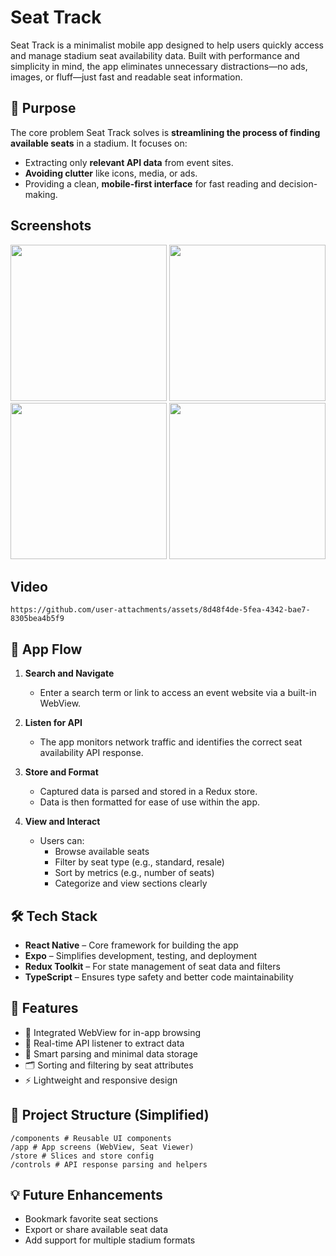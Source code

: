 # Seat Track

Seat Track is a minimalist mobile app designed to help users quickly access and manage stadium seat availability data. Built with performance and simplicity in mind, the app eliminates unnecessary distractions—no ads, images, or fluff—just fast and readable seat information.

## 🚀 Purpose

The core problem Seat Track solves is **streamlining the process of finding available seats** in a stadium. It focuses on:
- Extracting only **relevant API data** from event sites.
- **Avoiding clutter** like icons, media, or ads.
- Providing a clean, **mobile-first interface** for fast reading and decision-making.

## Screenshots

<img src="https://github.com/user-attachments/assets/83c19053-55f3-4fb0-b647-613fca6fbb67" width=250/>
<img src="https://github.com/user-attachments/assets/d3b241e4-be48-45d5-a5f0-37805da61432" width=250/>
<img src="https://github.com/user-attachments/assets/aed952f7-c05f-4148-9cf4-5c65c873887e" width=250/>
<img src="https://github.com/user-attachments/assets/378122c1-ce3f-4f93-bd32-8f46cc8d00f4" width=250/>

## Video
```
https://github.com/user-attachments/assets/8d48f4de-5fea-4342-bae7-8305bea4b5f9
```


## 🧭 App Flow

1. **Search and Navigate**
   - Enter a search term or link to access an event website via a built-in WebView.
   
2. **Listen for API**
   - The app monitors network traffic and identifies the correct seat availability API response.
   
3. **Store and Format**
   - Captured data is parsed and stored in a Redux store.
   - Data is then formatted for ease of use within the app.

4. **View and Interact**
   - Users can:
     - Browse available seats
     - Filter by seat type (e.g., standard, resale)
     - Sort by metrics (e.g., number of seats)
     - Categorize and view sections clearly

## 🛠️ Tech Stack

- **React Native** – Core framework for building the app
- **Expo** – Simplifies development, testing, and deployment
- **Redux Toolkit** – For state management of seat data and filters
- **TypeScript** – Ensures type safety and better code maintainability

## 📱 Features

- 🔎 Integrated WebView for in-app browsing
- 📡 Real-time API listener to extract data
- 🧠 Smart parsing and minimal data storage
- 🗂️ Sorting and filtering by seat attributes
- ⚡ Lightweight and responsive design

## 📁 Project Structure (Simplified)

```
/components # Reusable UI components
/app # App screens (WebView, Seat Viewer)
/store # Slices and store config
/controls # API response parsing and helpers
```

## 💡 Future Enhancements

- Bookmark favorite seat sections
- Export or share available seat data
- Add support for multiple stadium formats
